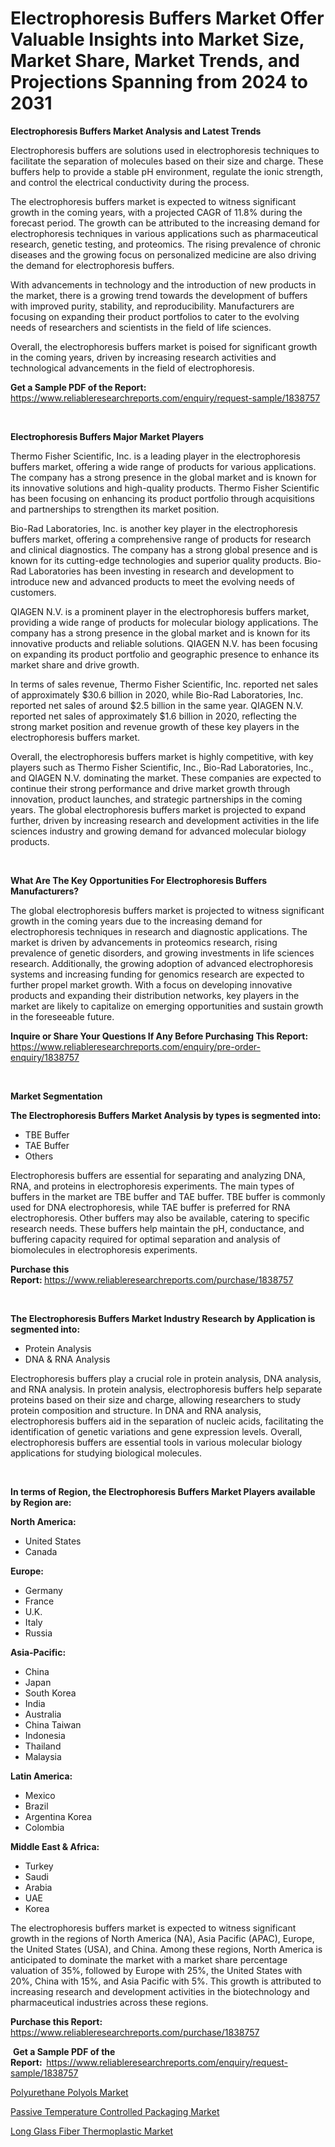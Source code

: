 <p><h1>Electrophoresis Buffers Market Offer Valuable Insights into Market Size, Market Share, Market Trends, and Projections Spanning from 2024 to 2031</h1></p><p><strong>Electrophoresis Buffers Market Analysis and Latest Trends</strong></p>
<p><p>Electrophoresis buffers are solutions used in electrophoresis techniques to facilitate the separation of molecules based on their size and charge. These buffers help to provide a stable pH environment, regulate the ionic strength, and control the electrical conductivity during the process.</p><p>The electrophoresis buffers market is expected to witness significant growth in the coming years, with a projected CAGR of 11.8% during the forecast period. The growth can be attributed to the increasing demand for electrophoresis techniques in various applications such as pharmaceutical research, genetic testing, and proteomics. The rising prevalence of chronic diseases and the growing focus on personalized medicine are also driving the demand for electrophoresis buffers.</p><p>With advancements in technology and the introduction of new products in the market, there is a growing trend towards the development of buffers with improved purity, stability, and reproducibility. Manufacturers are focusing on expanding their product portfolios to cater to the evolving needs of researchers and scientists in the field of life sciences.</p><p>Overall, the electrophoresis buffers market is poised for significant growth in the coming years, driven by increasing research activities and technological advancements in the field of electrophoresis.</p></p>
<p><strong>Get a Sample PDF of the Report:&nbsp;</strong> <a href="https://www.reliableresearchreports.com/enquiry/request-sample/1838757">https://www.reliableresearchreports.com/enquiry/request-sample/1838757</a></p>
<p>&nbsp;</p>
<p><strong>Electrophoresis Buffers Major Market Players</strong></p>
<p><p>Thermo Fisher Scientific, Inc. is a leading player in the electrophoresis buffers market, offering a wide range of products for various applications. The company has a strong presence in the global market and is known for its innovative solutions and high-quality products. Thermo Fisher Scientific has been focusing on enhancing its product portfolio through acquisitions and partnerships to strengthen its market position.</p><p>Bio-Rad Laboratories, Inc. is another key player in the electrophoresis buffers market, offering a comprehensive range of products for research and clinical diagnostics. The company has a strong global presence and is known for its cutting-edge technologies and superior quality products. Bio-Rad Laboratories has been investing in research and development to introduce new and advanced products to meet the evolving needs of customers.</p><p>QIAGEN N.V. is a prominent player in the electrophoresis buffers market, providing a wide range of products for molecular biology applications. The company has a strong presence in the global market and is known for its innovative products and reliable solutions. QIAGEN N.V. has been focusing on expanding its product portfolio and geographic presence to enhance its market share and drive growth.</p><p>In terms of sales revenue, Thermo Fisher Scientific, Inc. reported net sales of approximately $30.6 billion in 2020, while Bio-Rad Laboratories, Inc. reported net sales of around $2.5 billion in the same year. QIAGEN N.V. reported net sales of approximately $1.6 billion in 2020, reflecting the strong market position and revenue growth of these key players in the electrophoresis buffers market.</p><p>Overall, the electrophoresis buffers market is highly competitive, with key players such as Thermo Fisher Scientific, Inc., Bio-Rad Laboratories, Inc., and QIAGEN N.V. dominating the market. These companies are expected to continue their strong performance and drive market growth through innovation, product launches, and strategic partnerships in the coming years. The global electrophoresis buffers market is projected to expand further, driven by increasing research and development activities in the life sciences industry and growing demand for advanced molecular biology products.</p></p>
<p>&nbsp;</p>
<p><strong>What Are The Key Opportunities For Electrophoresis Buffers Manufacturers?</strong></p>
<p><p>The global electrophoresis buffers market is projected to witness significant growth in the coming years due to the increasing demand for electrophoresis techniques in research and diagnostic applications. The market is driven by advancements in proteomics research, rising prevalence of genetic disorders, and growing investments in life sciences research. Additionally, the growing adoption of advanced electrophoresis systems and increasing funding for genomics research are expected to further propel market growth. With a focus on developing innovative products and expanding their distribution networks, key players in the market are likely to capitalize on emerging opportunities and sustain growth in the foreseeable future.</p></p>
<p><strong>Inquire or Share Your Questions If Any Before Purchasing This Report:</strong> <a href="https://www.reliableresearchreports.com/enquiry/pre-order-enquiry/1838757">https://www.reliableresearchreports.com/enquiry/pre-order-enquiry/1838757</a></p>
<p>&nbsp;</p>
<p><strong>Market Segmentation</strong></p>
<p><strong>The Electrophoresis Buffers Market Analysis by types is segmented into:</strong></p>
<p><ul><li>TBE Buffer</li><li>TAE Buffer</li><li>Others</li></ul></p>
<p><p>Electrophoresis buffers are essential for separating and analyzing DNA, RNA, and proteins in electrophoresis experiments. The main types of buffers in the market are TBE buffer and TAE buffer. TBE buffer is commonly used for DNA electrophoresis, while TAE buffer is preferred for RNA electrophoresis. Other buffers may also be available, catering to specific research needs. These buffers help maintain the pH, conductance, and buffering capacity required for optimal separation and analysis of biomolecules in electrophoresis experiments.</p></p>
<p><strong>Purchase this Report:&nbsp;</strong><a href="https://www.reliableresearchreports.com/purchase/1838757">https://www.reliableresearchreports.com/purchase/1838757</a></p>
<p>&nbsp;</p>
<p><strong>The Electrophoresis Buffers Market Industry Research by Application is segmented into:</strong></p>
<p><ul><li>Protein Analysis</li><li>DNA & RNA Analysis</li></ul></p>
<p><p>Electrophoresis buffers play a crucial role in protein analysis, DNA analysis, and RNA analysis. In protein analysis, electrophoresis buffers help separate proteins based on their size and charge, allowing researchers to study protein composition and structure. In DNA and RNA analysis, electrophoresis buffers aid in the separation of nucleic acids, facilitating the identification of genetic variations and gene expression levels. Overall, electrophoresis buffers are essential tools in various molecular biology applications for studying biological molecules.</p></p>
<p>&nbsp;</p>
<p><strong>In terms of Region, the Electrophoresis Buffers Market Players available by Region are:</strong></p>
<p>
    <p> <strong> North America: </strong>
        <ul>
            <li>United States</li>
            <li>Canada</li>
        </ul>
        </p> 
    <p> <strong> Europe: </strong>
        <ul>
            <li>Germany</li>
            <li>France</li>
            <li>U.K.</li>
            <li>Italy</li>
            <li>Russia</li>
        </ul>
        </p> 
    <p> <strong> Asia-Pacific: </strong>
        <ul>
            <li>China</li>
            <li>Japan</li>
            <li>South Korea</li>
            <li>India</li>
            <li>Australia</li>
            <li>China Taiwan</li>
            <li>Indonesia</li>
            <li>Thailand</li>
            <li>Malaysia</li>
        </ul>
        </p> 
    <p> <strong> Latin America: </strong>
        <ul>
            <li>Mexico</li>
            <li>Brazil</li>
            <li>Argentina Korea</li>
            <li>Colombia</li>
        </ul>
        </p> 
    <p> <strong> Middle East & Africa: </strong>
        <ul>
            <li>Turkey</li>
            <li>Saudi</li>
            <li>Arabia</li>
            <li>UAE</li>
            <li>Korea</li>
        </ul>
    </p>
    </p>
<p><p>The electrophoresis buffers market is expected to witness significant growth in the regions of North America (NA), Asia Pacific (APAC), Europe, the United States (USA), and China. Among these regions, North America is anticipated to dominate the market with a market share percentage valuation of 35%, followed by Europe with 25%, the United States with 20%, China with 15%, and Asia Pacific with 5%. This growth is attributed to increasing research and development activities in the biotechnology and pharmaceutical industries across these regions.</p></p>
<p><strong>Purchase this Report: </strong><a href="https://www.reliableresearchreports.com/purchase/1838757">https://www.reliableresearchreports.com/purchase/1838757</a></p>
<p>&nbsp;<strong>Get a Sample PDF of the Report:&nbsp;&nbsp;</strong><a href="https://www.reliableresearchreports.com/enquiry/request-sample/1838757">https://www.reliableresearchreports.com/enquiry/request-sample/1838757</a></p>
<p><strong></strong></p>
<p><p><a href="https://github.com/dimitrishawkinswaynenp91rgz/Market-Research-Report-List-1/blob/main/polyurethane-polyols-market.md">Polyurethane Polyols Market</a></p><p><a href="https://github.com/changoleonlaverguenzanoexiste/Market-Research-Report-List-2/blob/main/passive-temperature-controlled-packaging-market.md">Passive Temperature Controlled Packaging Market</a></p><p><a href="https://github.com/danielneavesallisons03mba/Market-Research-Report-List-1/blob/main/long-glass-fiber-thermoplastic-market.md">Long Glass Fiber Thermoplastic Market</a></p></p>
